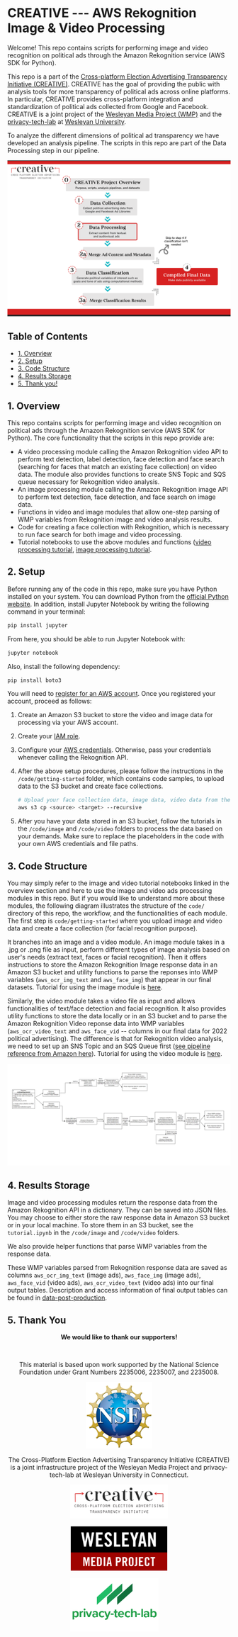 # CREATIVE --- AWS Rekognition Image & Video Processing

Welcome! This repo contains scripts for performing image and video recognition on political ads through the Amazon Rekognition service (AWS SDK for Python).

This repo is a part of the [Cross-platform Election Advertising Transparency Initiative (CREATIVE)](https://www.creativewmp.com/). CREATIVE has the goal of providing the public with analysis tools for more transparency of political ads across online platforms. In particular, CREATIVE provides cross-platform integration and standardization of political ads collected from Google and Facebook. CREATIVE is a joint project of the [Wesleyan Media Project (WMP)](https://mediaproject.wesleyan.edu/) and the [privacy-tech-lab](https://privacytechlab.org/) at [Wesleyan University](https://www.wesleyan.edu).

To analyze the different dimensions of political ad transparency we have developed an analysis pipeline. The scripts in this repo are part of the Data Processing step in our pipeline.

![A picture of the repo pipeline](CREATIVE_step2_032524.png)

## Table of Contents

- [1. Overview](#1-overview)
- [2. Setup](#2-setup)
- [3. Code Structure](#3-code-structure)
- [4. Results Storage](#4-results-storage)
- [5. Thank you!](#5-thank-you)

## 1. Overview

This repo contains scripts for performing image and video recognition on political ads through the Amazon Rekognition service (AWS SDK for Python). The core functionality that the scripts in this repo provide are:

- A video processing module calling the Amazon Rekognition video API to perform text detection, label detection, face detection and face search (searching for faces that match an existing face collection) on video data. The module also provides functions to create SNS Topic and SQS queue necessary for Rekognition video analysis.
- An image processing module calling the Amazon Rekognition image API to perform text detection, face detection, and face search on image data.
- Functions in video and image modules that allow one-step parsing of WMP variables from Rekognition image and video analysis results.
- Code for creating a face collection with Rekognition, which is necessary to run face search for both image and video processing.
- Tutorial notebooks to use the above modules and functions ([video processing tutorial](https://github.com/Wesleyan-Media-Project/aws-rekognition-image-video-processing/blob/main/code/video/tutorial.ipynb), [image processing tutorial](https://github.com/Wesleyan-Media-Project/aws-rekognition-image-video-processing/blob/main/code/image/tutorial.ipynb).

## 2. Setup

Before running any of the code in this repo, make sure you have Python installed on your system. You can download Python from the [official Python website](https://www.python.org/downloads/). In addition, install Jupyter Notebook by writing the following command in your terminal:

```bash
pip install jupyter
```

From here, you should be able to run Jupyter Notebook with:

```bash
jupyter notebook
```

Also, install the following dependency:

```bash
pip install boto3
```

You will need to [register for an AWS account](https://aws.amazon.com/). Once you registered your account, proceed as follows:

1. Create an Amazon S3 bucket to store the video and image data for processing via your AWS account.

2. Create your [IAM role](https://docs.aws.amazon.com/IAM/latest/UserGuide/id_roles.html).

3. Configure your [AWS credentials](https://docs.aws.amazon.com/cli/latest/userguide/cli-chap-configure.html). Otherwise, pass your credentials whenever calling the Rekognition API.

4. After the above setup procedures, please follow the instructions in the `/code/getting-started` folder, which contains code samples, to upload data to the S3 bucket and create face collections.

   ```bash
   # Upload your face collection data, image data, video data from their local paths to respective Amazon S3 bucket destinations
   aws s3 cp <source> <target> --recursive
   ```

5. After you have your data stored in an S3 bucket, follow the tutorials in the `/code/image` and `/code/video` folders to process the data based on your demands. Make sure to replace the placeholders in the code with your own AWS credentials and file paths.

## 3. Code Structure 
You may simply refer to the image and video tutorial notebooks linked in the overview section and here to use the image and video ads processing modules in this repo. But if you would like to understand more about these modules, the following diagram illustrates the structure of the `code/` directory of this repo, the workflow, and the functionalities of each module. The first step is `code/getting-started` where you upload image and video data and create a face collection (for facial recognition purpose). 

It branches into an image and a video module. An image module takes in a .jpg or .png file as input, perform different types of image analysis based on user's needs (extract text, faces or facial recognition). Then it offers instructions to store the Amazon Rekognition Image response data in an Amazon S3 bucket and utility functions to parse the reponses into WMP variables (`aws_ocr_img_text` and `aws_face_img`) that appear in our final datasets. Tutorial for using the image module is [here](https://github.com/Wesleyan-Media-Project/aws-rekognition-image-video-processing/blob/main/code/image/tutorial.ipynb). 

Similarly, the video module takes a video file as input and allows functionalities of text/face detection and facial recognition. It also provides utility functions to store the data locally or in an S3 bucket and to parse the Amazon Rekognition Video reponse data into WMP variables (`aws_ocr_video_text` and `aws_face_vid` -- columns in our final data for 2022 political advertising). The difference is that for Rekognition video analysis, we need to set up an SNS Topic and an SQS Queue first ([see pipeline reference from Amazon here](https://github.com/aws-samples/amazon-rekognition-serverless-large-scale-image-and-video-processing)). Tutorial for using the video module is [here](https://github.com/Wesleyan-Media-Project/aws-rekognition-image-video-processing/blob/main/code/video/tutorial.ipynb). 

![rekognition-pipeline](rekognition-pipeline.png)

## 4. Results Storage

Image and video processing modules return the response data from the Amazon Rekognition API in a dictionary. They can be saved into JSON files. You may choose to either store the raw response data in Amazon S3 bucket or in your local machine. To store them in an S3 bucket, see the `tutorial.ipynb` in the `/code/image` and `/code/video` folders.

We also provide helper functions that parse WMP variables from the response data.

These WMP variables parsed from Rekognition response data are saved as columns `aws_ocr_img_text` (image ads), `aws_face_img` (image ads), `aws_face_vid` (video ads), `aws_ocr_video_text` (video ads) into our final output tables. Description and access information of final output tables can be found in [data-post-production](https://github.com/Wesleyan-Media-Project/data-post-production/tree/main).

## 5. Thank You

<p align="center"><strong>We would like to thank our supporters!</strong></p><br>

<p align="center">This material is based upon work supported by the National Science Foundation under Grant Numbers 2235006, 2235007, and 2235008.</p>

<p align="center" style="display: flex; justify-content: center; align-items: center;">
  <a href="https://www.nsf.gov/awardsearch/showAward?AWD_ID=2235006">
    <img class="img-fluid" src="nsf.png" height="150px" alt="National Science Foundation Logo">
  </a>
</p>

<p align="center">The Cross-Platform Election Advertising Transparency Initiative (CREATIVE) is a joint infrastructure project of the Wesleyan Media Project and privacy-tech-lab at Wesleyan University in Connecticut.

<p align="center" style="display: flex; justify-content: center; align-items: center;">
  <a href="https://www.creativewmp.com/">
    <img class="img-fluid" src="CREATIVE_logo.png"  width="220px" alt="CREATIVE Logo">
  </a>
</p>

<p align="center" style="display: flex; justify-content: center; align-items: center;">
  <a href="https://mediaproject.wesleyan.edu/">
    <img src="wmp-logo.png" width="218px" height="100px" alt="Wesleyan Media Project logo">
  </a>
</p>

<p align="center" style="display: flex; justify-content: center; align-items: center;">
  <a href="https://privacytechlab.org/" style="margin-right: 20px;">
    <img src="./plt_logo.png" width="200px" alt="privacy-tech-lab logo">
  </a>
</p>
